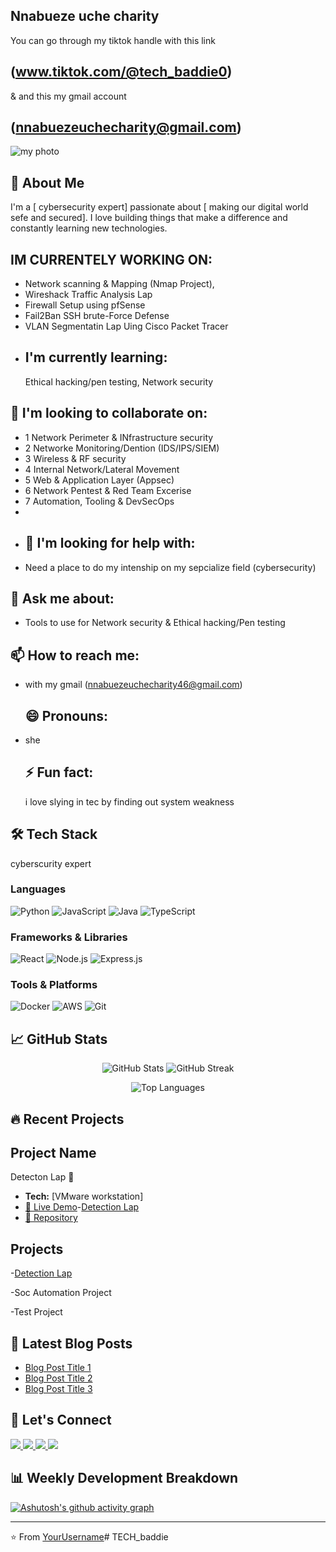 ## Nnabueze uche charity
 You can go through my tiktok handle with this link
 ## (www.tiktok.com/@tech_baddie0)
 & and this my gmail account 
 ## (nnabuezeuchecharity@gmail.com)
 ![my photo](https://raw.githubusercontent.com//TECH_baddie/edit/main/file:///C:/Users/HP840%20G3/Downloads/WhatsApp%20Image%202025-10-29%20at%209.45.22%20AM.jpeg)
 
## 🚀 About Me

I'm a [  cybersecurity expert] passionate about [ making our digital world sefe and secured]. I love building things that make a difference and constantly learning new technologies.

## IM CURRENTELY WORKING ON:
- Network scanning & Mapping (Nmap Project),
- Wireshack Traffic Analysis Lap
- Firewall Setup using pfSense
- Fail2Ban SSH brute-Force Defense
- VLAN Segmentatin Lap Uing Cisco Packet Tracer
- 
  ## I'm currently learning:
   Ethical hacking/pen testing,
    Network security
  
 ## 👯 I'm looking to collaborate on:
- 1 Network Perimeter & INfrastructure security
- 2 Networke Monitoring/Dention (IDS/IPS/SIEM)
- 3 Wireless & RF security
- 4 Internal Network/Lateral Movement
- 5 Web & Application Layer (Appsec)
- 6 Network Pentest & Red Team Excerise
- 7 Automation, Tooling & DevSecOps
- 
- 
  ## 🤔 I'm looking for help with:
- Need a place to do my intenship on my sepcialize field (cybersecurity)

## 💬 Ask me about:
- Tools to use for Network security & Ethical hacking/Pen testing
 
## 📫 How to reach me:
- with my gmail (nnabuezeuchecharity46@gmail.com)
  
  ## 😄 Pronouns:
- she
 
  ## ⚡ Fun fact:
   i love slying in tec by finding out system weakness 

## 🛠 Tech Stack
cyberscurity expert


### Languages
![Python](https://img.shields.io/badge/Python-3776AB?style=for-the-badge&logo=python&logoColor=white)
![JavaScript](https://img.shields.io/badge/JavaScript-F7DF1E?style=for-the-badge&logo=javascript&logoColor=black)
![Java](https://img.shields.io/badge/Java-ED8B00?style=for-the-badge&logo=java&logoColor=white)
![TypeScript](https://img.shields.io/badge/TypeScript-007ACC?style=for-the-badge&logo=typescript&logoColor=white)

### Frameworks & Libraries
![React](https://img.shields.io/badge/React-20232A?style=for-the-badge&logo=react&logoColor=61DAFB)
![Node.js](https://img.shields.io/badge/Node.js-339933?style=for-the-badge&logo=nodedotjs&logoColor=white)
![Express.js](https://img.shields.io/badge/Express.js-000000?style=for-the-badge&logo=express&logoColor=white)

### Tools & Platforms
![Docker](https://img.shields.io/badge/Docker-2496ED?style=for-the-badge&logo=docker&logoColor=white)
![AWS](https://img.shields.io/badge/AWS-232F3E?style=for-the-badge&logo=amazonaws&logoColor=white)
![Git](https://img.shields.io/badge/Git-F05032?style=for-the-badge&logo=git&logoColor=white)

## 📈 GitHub Stats

<p align="center">
  <img src="https://github-readme-stats.vercel.app/api?username=[YourUsername]&show_icons=true&theme=radical" alt="GitHub Stats" />
  <img src="https://github-readme-streak-stats.herokuapp.com/?user=[YourUsername]&theme=radical" alt="GitHub Streak" />
</p>

<p align="center">
  <img src="https://github-readme-stats.vercel.app/api/top-langs/?username=[YourUsername]&layout=compact&theme=radical" alt="Top Languages" />
</p>

## 🔥 Recent Projects

## Project Name
Detecton Lap 
📝 
- **Tech:** [VMware workstation]
- [🔗 Live Demo]()-<a href="https://github.com/cherish-account/Detection-lap/tree/main">Detection Lap</a>
- [📁 Repository](https://github.com/[YourUsername]/[Project1])

## Projects
-<a href="https://github.com/cherish-account/Detection-lap/tree/main">Detection Lap</a>

-Soc Automation Project

-Test Project

## 📝 Latest Blog Posts
<!-- If you have a blog, you can add recent posts here -->
- [Blog Post Title 1](https://your-blog-link.com/post1)
- [Blog Post Title 2](https://your-blog-link.com/post2)
- [Blog Post Title 3](https://your-blog-link.com/post3)

## 🤝 Let's Connect

<p align="left">
  <a href="https://linkedin.com/in/[YourLinkedIn]">
    <img src="https://img.shields.io/badge/LinkedIn-0077B5?style=for-the-badge&logo=linkedin&logoColor=white" />
  </a>
  <a href="https://twitter.com/[YourTwitter]">
    <img src="https://img.shields.io/badge/Twitter-1DA1F2?style=for-the-badge&logo=twitter&logoColor=white" />
  </a>
  <a href="https://dev.to/[YourDevTo]">
    <img src="https://img.shields.io/badge/dev.to-0A0A0A?style=for-the-badge&logo=dev.to&logoColor=white" />
  </a>
  <a href="mailto:[YourEmail]">
    <img src="https://img.shields.io/badge/Email-D14836?style=for-the-badge&logo=gmail&logoColor=white" />
  </a>
</p>

## 📊 Weekly Development Breakdown
<!-- This uses the github-readme-activity-graph, you'll need to set it up -->
[![Ashutosh's github activity graph](https://github-readme-activity-graph.vercel.app/graph?username=[YourUsername]&theme=react-dark)](https://github.com/ashutosh00710/github-readme-activity-graph)



---

⭐️ From [YourUsername](https://github.com/[YourUsername])# TECH_baddie
